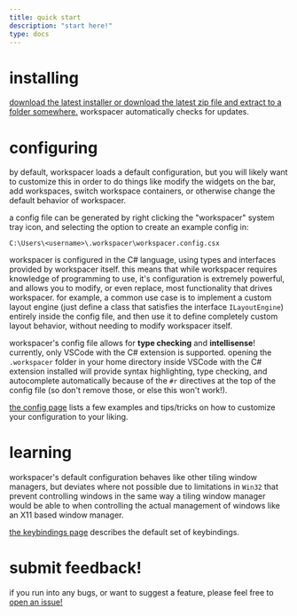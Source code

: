 ```yaml
---
title: quick start
description: "start here!"
type: docs
---
```


# installing

[download the latest installer or download the latest zip file and extract to a folder somewhere.](https://github.com/workspacer/workspacer/releases/latest) workspacer automatically checks for updates.

# configuring

by default, workspacer loads a default configuration, but you will likely want to customize this in order to do things like modify the widgets on the bar, add workspaces, switch workspace containers, or otherwise change the default behavior of workspacer.

a config file can be generated by right clicking the "workspacer" system tray icon, and selecting the option to create an example config in:

```
C:\Users\<username>\.workspacer\workspacer.config.csx
```

workspacer is configured in the C# language, using types and interfaces provided by workspacer itself. this means that while workspacer requires knowledge of programming to use, it's configuration is extremely powerful, and allows you to modify, or even replace, most functionality that drives workspacer. for example, a common use case is to implement a custom layout engine (just define a class that satisfies the interface `ILayoutEngine`) entirely inside the config file, and then use it to define completely custom layout behavior, without needing to modify workspacer itself.

workspacer's config file allows for __type checking__ and __intellisense__! currently, only VSCode with the C# extension is supported. opening the `.workspacer` folder in your home directory inside VSCode with the C# extension installed will provide syntax highlighting, type checking, and autocomplete automatically because of the `#r` directives at the top of the config file (so don't remove those, or else this won't work!).

[the config page](/config) lists a few examples and tips/tricks on how to customize your configuration to your liking.

# learning

workspacer's default configuration behaves like other tiling window managers, but deviates where not possible due to limitations in `Win32` that prevent controlling windows in the same way a tiling window manager would be able to when controlling the actual management of windows like an X11 based window manager.

[the keybindings page](/keybindings) describes the default set of keybindings.

# submit feedback!

if you run into any bugs, or want to suggest a feature, please feel free to [open an issue!](https://github.com/workspacer/workspacer/issues)
